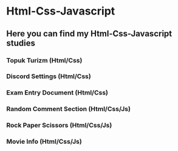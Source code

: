 # Html-Css-Javascript
## Here you can find my Html-Css-Javascript studies
### Topuk Turizm (Html/Css)
### Discord Settings (Html/Css)
### Exam Entry Document (Html/Css)
### Random Comment Section (Html/Css/Js)
### Rock Paper Scissors (Html/Css/Js)
### Movie Info (Html/Css/Js)

